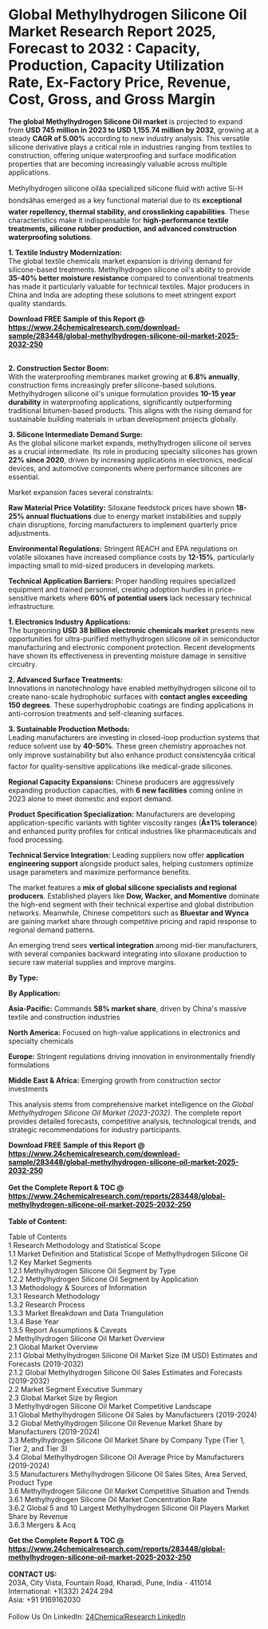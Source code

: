 <h1>Global Methylhydrogen Silicone Oil Market Research Report 2025, Forecast to 2032 : Capacity, Production, Capacity Utilization Rate, Ex-Factory Price, Revenue, Cost, Gross, and Gross Margin</h1><p><strong>The global Methylhydrogen Silicone Oil market</strong> is projected to expand from <strong>USD 745 million in 2023 to USD 1,155.74 million by 2032</strong>, growing at a steady <strong>CAGR of 5.00%</strong> according to new industry analysis. This versatile silicone derivative plays a critical role in industries ranging from textiles to construction, offering unique waterproofing and surface modification properties that are becoming increasingly valuable across multiple applications.</p><p>Methylhydrogen silicone oilâa specialized silicone fluid with active Si-H bondsâhas emerged as a key functional material due to its <strong>exceptional water repellency, thermal stability, and crosslinking capabilities</strong>. These characteristics make it indispensable for <strong>high-performance textile treatments, silicone rubber production, and advanced construction waterproofing solutions</strong>.</p><p><strong>1. Textile Industry Modernization:</strong><br>
The global textile chemicals market expansion is driving demand for silicone-based treatments. Methylhydrogen silicone oil's ability to provide <strong>35-40% better moisture resistance</strong> compared to conventional treatments has made it particularly valuable for technical textiles. Major producers in China and India are adopting these solutions to meet stringent export quality standards.</p><div><b>Download FREE Sample of this Report @ 
            <a href="https://www.24chemicalresearch.com/download-sample/283448/global-methylhydrogen-silicone-oil-market-2025-2032-250">
            https://www.24chemicalresearch.com/download-sample/283448/global-methylhydrogen-silicone-oil-market-2025-2032-250</a></b></div><br><p><strong>2. Construction Sector Boom:</strong><br>
With the waterproofing membranes market growing at <strong>6.8% annually</strong>, construction firms increasingly prefer silicone-based solutions. Methylhydrogen silicone oil's unique formulation provides <strong>10-15 year durability</strong> in waterproofing applications, significantly outperforming traditional bitumen-based products. This aligns with the rising demand for sustainable building materials in urban development projects globally.</p><p><strong>3. Silicone Intermediate Demand Surge:</strong><br>
As the global silicone market expands, methylhydrogen silicone oil serves as a crucial intermediate. Its role in producing specialty silicones has grown <strong>22% since 2020</strong>, driven by increasing applications in electronics, medical devices, and automotive components where performance silicones are essential.</p><p>Market expansion faces several constraints:</p><p><strong>Raw Material Price Volatility:</strong> Siloxane feedstock prices have shown <strong>18-25% annual fluctuations</strong> due to energy market instabilities and supply chain disruptions, forcing manufacturers to implement quarterly price adjustments.</p><p><strong>Environmental Regulations:</strong> Stringent REACH and EPA regulations on volatile siloxanes have increased compliance costs by <strong>12-15%</strong>, particularly impacting small to mid-sized producers in developing markets.</p><p><strong>Technical Application Barriers:</strong> Proper handling requires specialized equipment and trained personnel, creating adoption hurdles in price-sensitive markets where <strong>60% of potential users</strong> lack necessary technical infrastructure.</p><p><strong>1. Electronics Industry Applications:</strong><br>
The burgeoning <strong>USD 38 billion electronic chemicals market</strong> presents new opportunities for ultra-purified methylhydrogen silicone oil in semiconductor manufacturing and electronic component protection. Recent developments have shown its effectiveness in preventing moisture damage in sensitive circuitry.</p><p><strong>2. Advanced Surface Treatments:</strong><br>
Innovations in nanotechnology have enabled methylhydrogen silicone oil to create nano-scale hydrophobic surfaces with <strong>contact angles exceeding 150 degrees</strong>. These superhydrophobic coatings are finding applications in anti-corrosion treatments and self-cleaning surfaces.</p><p><strong>3. Sustainable Production Methods:</strong><br>
Leading manufacturers are investing in closed-loop production systems that reduce solvent use by <strong>40-50%</strong>. These green chemistry approaches not only improve sustainability but also enhance product consistencyâa critical factor for quality-sensitive applications like medical-grade silicones.</p><p><strong>Regional Capacity Expansions:</strong> Chinese producers are aggressively expanding production capacities, with <strong>6 new facilities</strong> coming online in 2023 alone to meet domestic and export demand.</p><p><strong>Product Specification Specialization:</strong> Manufacturers are developing application-specific variants with tighter viscosity ranges (<strong>Â±1% tolerance</strong>) and enhanced purity profiles for critical industries like pharmaceuticals and food processing.</p><p><strong>Technical Service Integration:</strong> Leading suppliers now offer <strong>application engineering support</strong> alongside product sales, helping customers optimize usage parameters and maximize performance benefits.</p><p>The market features a <strong>mix of global silicone specialists and regional producers</strong>. Established players like <strong>Dow, Wacker, and Momentive</strong> dominate the high-end segment with their technical expertise and global distribution networks. Meanwhile, Chinese competitors such as <strong>Bluestar and Wynca</strong> are gaining market share through competitive pricing and rapid response to regional demand patterns.</p><p>An emerging trend sees <strong>vertical integration</strong> among mid-tier manufacturers, with several companies backward integrating into siloxane production to secure raw material supplies and improve margins.</p><p><strong>By Type:</strong></p><p><strong>By Application:</strong></p><p><strong>Asia-Pacific:</strong> Commands <strong>58% market share</strong>, driven by China's massive textile and construction industries</p><p><strong>North America:</strong> Focused on high-value applications in electronics and specialty chemicals</p><p><strong>Europe:</strong> Stringent regulations driving innovation in environmentally friendly formulations</p><p><strong>Middle East &amp; Africa:</strong> Emerging growth from construction sector investments</p><p>This analysis stems from comprehensive market intelligence on the <em>Global Methylhydrogen Silicone Oil Market (2023-2032)</em>. The complete report provides detailed forecasts, competitive analysis, technological trends, and strategic recommendations for industry participants.</p><div><b>Download FREE Sample of this Report @ 
            <a href="https://www.24chemicalresearch.com/download-sample/283448/global-methylhydrogen-silicone-oil-market-2025-2032-250">
            https://www.24chemicalresearch.com/download-sample/283448/global-methylhydrogen-silicone-oil-market-2025-2032-250</a></b></div><br><div><b>Get the Complete Report & TOC @ 
            <a href="https://www.24chemicalresearch.com/reports/283448/global-methylhydrogen-silicone-oil-market-2025-2032-250">
            https://www.24chemicalresearch.com/reports/283448/global-methylhydrogen-silicone-oil-market-2025-2032-250</a></b></div><br>
            <b>Table of Content:</b><p>Table of Contents<br />
1 Research Methodology and Statistical Scope<br />
1.1 Market Definition and Statistical Scope of Methylhydrogen Silicone Oil<br />
1.2 Key Market Segments<br />
1.2.1 Methylhydrogen Silicone Oil Segment by Type<br />
1.2.2 Methylhydrogen Silicone Oil Segment by Application<br />
1.3 Methodology & Sources of Information<br />
1.3.1 Research Methodology<br />
1.3.2 Research Process<br />
1.3.3 Market Breakdown and Data Triangulation<br />
1.3.4 Base Year<br />
1.3.5 Report Assumptions & Caveats<br />
2 Methylhydrogen Silicone Oil Market Overview<br />
2.1 Global Market Overview<br />
2.1.1 Global Methylhydrogen Silicone Oil Market Size (M USD) Estimates and Forecasts (2019-2032)<br />
2.1.2 Global Methylhydrogen Silicone Oil Sales Estimates and Forecasts (2019-2032)<br />
2.2 Market Segment Executive Summary<br />
2.3 Global Market Size by Region<br />
3 Methylhydrogen Silicone Oil Market Competitive Landscape<br />
3.1 Global Methylhydrogen Silicone Oil Sales by Manufacturers (2019-2024)<br />
3.2 Global Methylhydrogen Silicone Oil Revenue Market Share by Manufacturers (2019-2024)<br />
3.3 Methylhydrogen Silicone Oil Market Share by Company Type (Tier 1, Tier 2, and Tier 3)<br />
3.4 Global Methylhydrogen Silicone Oil Average Price by Manufacturers (2019-2024)<br />
3.5 Manufacturers Methylhydrogen Silicone Oil Sales Sites, Area Served, Product Type<br />
3.6 Methylhydrogen Silicone Oil Market Competitive Situation and Trends<br />
3.6.1 Methylhydrogen Silicone Oil Market Concentration Rate<br />
3.6.2 Global 5 and 10 Largest Methylhydrogen Silicone Oil Players Market Share by Revenue<br />
3.6.3 Mergers & Acq</p><div><b>Get the Complete Report & TOC @ 
            <a href="https://www.24chemicalresearch.com/reports/283448/global-methylhydrogen-silicone-oil-market-2025-2032-250">
            https://www.24chemicalresearch.com/reports/283448/global-methylhydrogen-silicone-oil-market-2025-2032-250</a></b></div><br><b>CONTACT US:</b><br>
            203A, City Vista, Fountain Road, Kharadi, Pune, India - 411014<br>
            International: +1(332) 2424 294<br>
            Asia: +91 9169162030 <br><br>
            Follow Us On LinkedIn: <a href="https://www.linkedin.com/company/24chemicalresearch/">24ChemicalResearch LinkedIn</a>